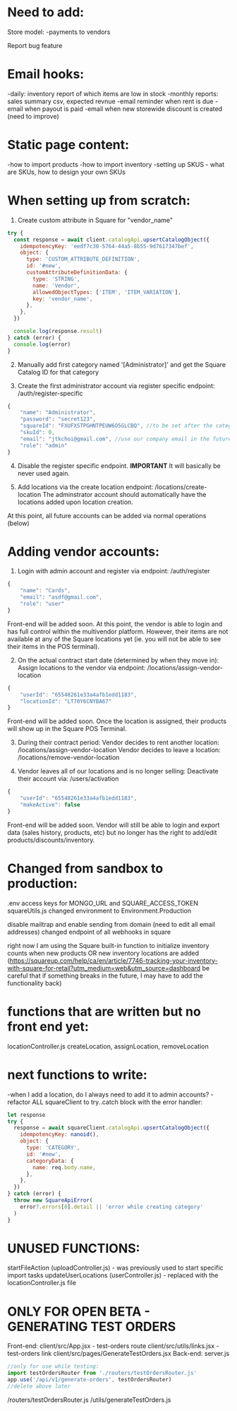 # Need to add:

Store model:
-payments to vendors

Report bug feature

# Email hooks:

-daily: inventory report of which items are low in stock
-monthly reports: sales summary csv, expected revnue
-email reminder when rent is due
-email when payout is paid
-email when new storewide discount is created (need to improve)

# Static page content:

-how to import products
-how to import inventory
-setting up SKUS - what are SKUs, how to design your own SKUs

# When setting up from scratch:

1. Create custom attribute in Square for "vendor_name"

```js
try {
  const response = await client.catalogApi.upsertCatalogObject({
    idempotencyKey: 'eedf7c30-5764-44a5-8b55-9d7617347bef',
    object: {
      type: 'CUSTOM_ATTRIBUTE_DEFINITION',
      id: '#new',
      customAttributeDefinitionData: {
        type: 'STRING',
        name: 'Vendor',
        allowedObjectTypes: ['ITEM', 'ITEM_VARIATION'],
        key: 'vendor_name',
      },
    },
  })

  console.log(response.result)
} catch (error) {
  console.log(error)
}
```

2. Manually add first category named '[Administrator]' and get the Square Catalog ID for that category

3. Create the first administrator account via register specific endpoint: /auth/register-specific

```js
{
    "name": "Administrator",
    "password": "secret123",
    "squareId": "FXUFXSTPGHNTPEUW6O5GLCBQ", //to be set after the category ID is obtained in Square
    "skuId": 0,
    "email": "jtkchoi@gmail.com", //use our company email in the future
    "role": "admin"
}
```

4. Disable the register specific endpoint. **IMPORTANT** It will basically be never used again.

5. Add locations via the create location endpoint: /locations/create-location
   The adminstrator account should automatically have the locations added upon location creation.

At this point, all future accounts can be added via normal operations (below)

# Adding vendor accounts:

1. Login with admin account and register via endpoint: /auth/register

```js
{
    "name": "Cards",
    "email": "asdf@gmail.com",
    "role": "user"
}
```

Front-end will be added soon.
At this point, the vendor is able to login and has full control within the multivendor platform.
However, their items are not available at any of the Square locations yet (ie. you will not be able to see their items in the POS terminal).

2. On the actual contract start date (determined by when they move in):
   Assign locations to the vendor via endpoint: /locations/assign-vendor-location

```js
{
    "userId": "65548261e33a4afb1edd1183",
    "locationId": "LT70Y6CNYBA67"
}
```

Front-end will be added soon.
Once the location is assigned, their products will show up in the Square POS Terminal.

3. During their contract period:
   Vendor decides to rent another location: /locations/assign-vendor-location
   Vendor decides to leave a location: /locations/remove-vendor-location

4. Vendor leaves all of our locations and is no longer selling:
   Deactivate their account via: /users/activation

```js
{
    "userId": "65548261e33a4afb1edd1183",
    "makeActive": false
}
```

Front-end will be added soon.
Vendor will still be able to login and export data (sales history, products, etc) but no longer has the right to add/edit products/discounts/inventory.

# Changed from sandbox to production:

.env access keys for MONGO_URL and SQUARE_ACCESS_TOKEN
squareUtils.js changed environment to Environment.Production

disable mailtrap and enable sending from domain (need to edit all email addresses)
changed endpoint of all webhooks in square

right now I am using the Square built-in function to initialize inventory counts when new products OR new inventory locations are added (https://squareup.com/help/ca/en/article/7746-tracking-your-inventory-with-square-for-retail?utm_medium=web&utm_source=dashboard
be careful that if something breaks in the future, I may have to add the functionality back)

# functions that are written but no front end yet:

locationController.js
createLocation, assignLocation, removeLocation

# next functions to write:

-when I add a location, do I always need to add it to admin accounts?
-refactor ALL squareClient to try..catch block with the error handler:

```js
let response
try {
  response = await squareClient.catalogApi.upsertCatalogObject({
    idempotencyKey: nanoid(),
    object: {
      type: 'CATEGORY',
      id: '#new',
      categoryData: {
        name: req.body.name,
      },
    },
  })
} catch (error) {
  throw new SquareApiError(
    error?.errors[0].detail || 'error while creating category'
  )
}
```

# UNUSED FUNCTIONS:

startFileAction (uploadController.js) - was previously used to start specific import tasks
updateUserLocations (userController.js) - replaced with the locationController.js file

# ONLY FOR OPEN BETA - GENERATING TEST ORDERS

Front-end:
client/src/App.jsx - test-orders route
client/src/utils/links.jsx - test-orders link
client/src/pages/GenerateTestOrders.jsx
Back-end:
server.js

```js
//only for use while testing:
import testOrdersRouter from './routers/testOrdersRouter.js'
app.use('/api/v1/generate-orders', testOrdersRouter)
//delete above later
```

/routers/testOrdersRouter.js
/utils/generateTestOrders.js
